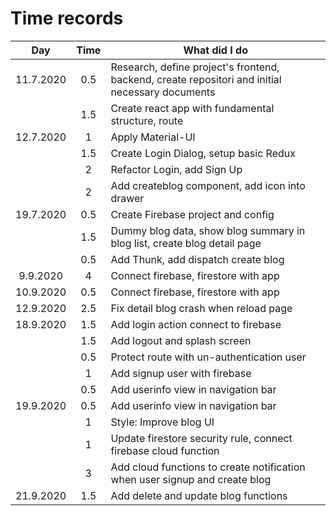 # Time records

|    Day    | Time | What did I do                                                                                   |
| :-------: | :--: | ----------------------------------------------------------------------------------------------- |
| 11.7.2020 | 0.5  | Research, define project's frontend, backend, create repositori and initial necessary documents |
|           | 1.5  | Create react app with fundamental structure, route                                              |
| 12.7.2020 |  1   | Apply Material-UI                                                                               |
|           | 1.5  | Create Login Dialog, setup basic Redux                                                          |
|           |  2   | Refactor Login, add Sign Up                                                                     |
|           |  2   | Add createblog component, add icon into drawer                                                  |
| 19.7.2020 | 0.5  | Create Firebase project and config                                                              |
|           | 1.5  | Dummy blog data, show blog summary in blog list, create blog detail page                        |
|           | 0.5  | Add Thunk, add dispatch create blog                                                             |
| 9.9.2020  |  4   | Connect firebase, firestore with app                                                            |
| 10.9.2020 | 0.5  | Connect firebase, firestore with app                                                            |
| 12.9.2020 | 2.5  | Fix detail blog crash when reload page                                                          |
| 18.9.2020 | 1.5  | Add login action connect to firebase                                                            |
|           | 1.5  | Add logout and splash screen                                                                    |
|           | 0.5  | Protect route with un-authentication user                                                       |
|           |  1   | Add signup user with firebase                                                                   |
|           | 0.5  | Add userinfo view in navigation bar                                                             |
| 19.9.2020 | 0.5  | Add userinfo view in navigation bar                                                             |
|           |  1   | Style: Improve blog UI                                                                          |
|           |  1   | Update firestore security rule, connect firebase cloud function                                 |
|           |  3   | Add cloud functions to create notification when user signup and create blog                     |
| 21.9.2020 | 1.5  | Add delete and update blog functions                                                            |
